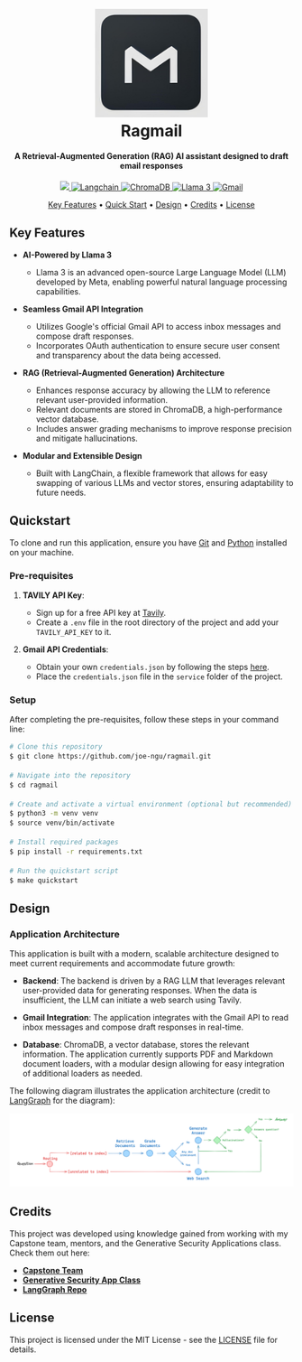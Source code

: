 <h1 align="center">
  <br>
  <a href="https://github.com/joe-ngu/ragmail"><img src="https://raw.githubusercontent.com/joe-ngu/ragmail/main/assets/ragmail_logo.jpeg" alt="Ragmail" width="200"></a>
  <br>
  Ragmail
  <br>
</h1>

<h4 align="center">A Retrieval-Augmented Generation (RAG) AI assistant designed to draft email responses</h4>

<p align="center">
  <a href="https://www.python.org/">
    <img src="https://img.shields.io/badge/python-3670A0?style=for-the-badge&logo=python&logoColor=ffdd54"/>
  </a>
  <a href="https://www.langchain.com"/>
    <img src="https://img.shields.io/badge/langchain-%230D1C49.svg?style=for-the-badge&logo=langchain&logoColor=white" alt="Langchain"/>
  </a>
  <a href="https://www.trychroma.com/">
      <img src="https://img.shields.io/badge/chromadb-%2381D4FA.svg?style=for-the-badge&logo=&logoColor=white
" alt="ChromaDB"/>
  </a>
  <a href="https://llama.meta.com/">
    <img src="https://img.shields.io/badge/Llama%203-%231877F2.svg?style=for-the-badge
" alt="Llama 3"/>
  </a>
  <a href="https://developers.google.com/gmail/api/guides">
    <img src="https://img.shields.io/badge/Gmail-%23D14836.svg?style=for-the-badge&logo=gmail&logoColor=white" alt="Gmail">
  </a>
</p>

<p align="center">
  <a href="#key-features">Key Features</a> •
  <a href="#quickstart">Quick Start</a> •
  <a href="#design">Design</a> •
  <a href="#credits">Credits</a> •
  <a href="#license">License</a>
</p>

## Key Features

- **AI-Powered by Llama 3**  
  - Llama 3 is an advanced open-source Large Language Model (LLM) developed by Meta, enabling powerful natural language processing capabilities.

- **Seamless Gmail API Integration**
  - Utilizes Google's official Gmail API to access inbox messages and compose draft responses.
  - Incorporates OAuth authentication to ensure secure user consent and transparency about the data being accessed.

- **RAG (Retrieval-Augmented Generation) Architecture**  
  - Enhances response accuracy by allowing the LLM to reference relevant user-provided information.
  - Relevant documents are stored in ChromaDB, a high-performance vector database.
  - Includes answer grading mechanisms to improve response precision and mitigate hallucinations.

- **Modular and Extensible Design**  
  - Built with LangChain, a flexible framework that allows for easy swapping of various LLMs and vector stores, ensuring adaptability to future needs.

## Quickstart

To clone and run this application, ensure you have [Git](https://git-scm.com) and [Python](https://www.python.org/downloads/) installed on your machine.

### Pre-requisites

1. **TAVILY API Key**:  
   - Sign up for a free API key at [Tavily](https://tavily.com/).
   - Create a `.env` file in the root directory of the project and add your `TAVILY_API_KEY` to it.

2. **Gmail API Credentials**:  
   - Obtain your own `credentials.json` by following the steps [here](https://developers.google.com/gmail/api/quickstart/python).
   - Place the `credentials.json` file in the `service` folder of the project.

### Setup

After completing the pre-requisites, follow these steps in your command line:


```bash
# Clone this repository
$ git clone https://github.com/joe-ngu/ragmail.git

# Navigate into the repository
$ cd ragmail

# Create and activate a virtual environment (optional but recommended)
$ python3 -m venv venv
$ source venv/bin/activate

# Install required packages
$ pip install -r requirements.txt

# Run the quickstart script
$ make quickstart
```

## Design

### Application Architecture

This application is built with a modern, scalable architecture designed to meet current requirements and accommodate future growth:

- **Backend**: The backend is driven by a RAG LLM that leverages relevant user-provided data for generating responses. When the data is insufficient, the LLM can initiate a web search using Tavily.

- **Gmail Integration**: The application integrates with the Gmail API to read inbox messages and compose draft responses in real-time.

- **Database**: ChromaDB, a vector database, stores the relevant information. The application currently supports PDF and Markdown document loaders, with a modular design allowing for easy integration of additional loaders as needed.

The following diagram illustrates the application architecture (credit to [LangGraph](https://github.com/langchain-ai/langgraph) for the diagram):

![LangGraph Design](https://raw.githubusercontent.com/joe-ngu/ragmail/main/assets/langgraph_diagram.png)

## Credits

This project was developed using knowledge gained from working with my Capstone team, mentors, and the Generative Security Applications class. Check them out here:

- **[Capstone Team](https://github.com/poojasounder/Automated-Gmail-Responder)** 
- **[Generative Security App Class](https://github.com/wu4f/cs410g-src)**
- **[LangGraph Repo](https://github.com/langchain-ai/langgraph)**


## License
This project is licensed under the MIT License - see the [LICENSE](LICENSE) file for details.